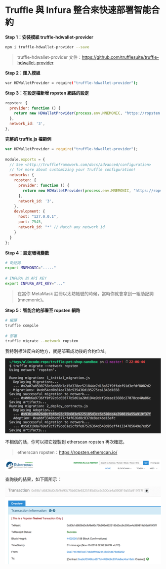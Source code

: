 # Truffle 與 Infura 整合來快速部署智能合約

**Step 1：安裝模組 truffle-hdwallet-provider**

```sh
npm i truffle-hdwallet-provider --save
```

> truffle-hdwallet-provider 文件：<https://github.com/trufflesuite/truffle-hdwallet-provider>

**Step 2：匯入模組**

```sh
var HDWalletProvider = require("truffle-hdwallet-provider");
```

**Step 3：在設定檔新增 ropsten 網路的設定**

```js
ropsten: {
  provider: function () {
    return new HDWalletProvider(process.env.MNEMONIC, "https://ropsten.infura.io/v3/" + process.env.INFURA_API_KEY);
  },
  network_id: '3',
},
```

**完整的 truffle.js 檔範例**

```js
var HDWalletProvider = require("truffle-hdwallet-provider");

module.exports = {
  // See <http://truffleframework.com/docs/advanced/configuration>
  // for more about customizing your Truffle configuration!
  networks: {
    ropsten: {
      provider: function () {
        return new HDWalletProvider(process.env.MNEMONIC, "https://ropsten.infura.io/v3/" + process.env.INFURA_API_KEY);
      },
      network_id: '3',
    },
    development: {
      host: "127.0.0.1",
      port: 7545,
      network_id: "*" // Match any network id
    }
  }
};
```

**Step 4：設定環境變數**

```sh
# 助記詞
export MNEMONIC="....."

# INFURA 的 API KEY
export INFURA_API_KEY="..."
```

> 在當你 MetaMask 註冊以太坊帳號的時候，當時你就會拿到一組助記詞(mnemonic)。

**Step 5：智能合約部署至 ropsten 網路**

```sh
# 編譯
truffle compile

# 部署
truffle migrate --network ropsten
```

我特別標注反白的地方，就是部署成功後的合約位址。

![](assets/truffle/migrate_ropsten.png)

不相信的話，你可以把它複製到 etherscan ropsten 再次確認。

> etherscan ropsten：<https://ropsten.etherscan.io/>

![](assets/truffle/etherscan_ropsten_search.png)

查詢後的結果，如下圖所示：

![](assets/truffle/etherscan_ropsten_tx.png)